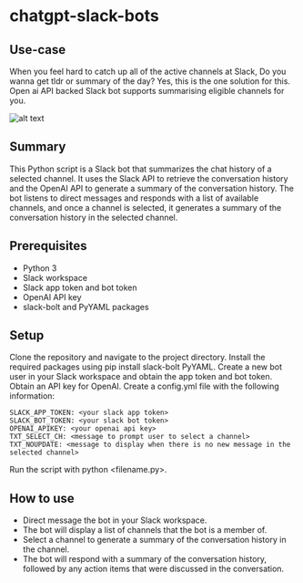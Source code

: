 # chatgpt-slack-bots

## Use-case

When you feel hard to catch up all of the active channels at Slack, Do you wanna get tldr or summary of the day? Yes, this is the one solution for this.
Open ai API backed Slack bot supports summarising eligible channels for you. 

![alt text](https://github.com/kohei110/main/readme.gif?raw=true)

## Summary
This Python script is a Slack bot that summarizes the chat history of a selected channel. It uses the Slack API to retrieve the conversation history and the OpenAI API to generate a summary of the conversation history. The bot listens to direct messages and responds with a list of available channels, and once a channel is selected, it generates a summary of the conversation history in the selected channel.

## Prerequisites

- Python 3
- Slack workspace
- Slack app token and bot token
- OpenAI API key
- slack-bolt and PyYAML packages

## Setup

Clone the repository and navigate to the project directory.
Install the required packages using pip install slack-bolt PyYAML.
Create a new bot user in your Slack workspace and obtain the app token and bot token.
Obtain an API key for OpenAI.
Create a config.yml file with the following information:

```
SLACK_APP_TOKEN: <your slack app token>
SLACK_BOT_TOKEN: <your slack bot token>
OPENAI_APIKEY: <your openai api key>
TXT_SELECT_CH: <message to prompt user to select a channel>
TXT_NOUPDATE: <message to display when there is no new message in the selected channel>
```


Run the script with python <filename.py>.

## How to use

- Direct message the bot in your Slack workspace.
- The bot will display a list of channels that the bot is a member of.
- Select a channel to generate a summary of the conversation history in the channel.
- The bot will respond with a summary of the conversation history, followed by any action items that were discussed in the conversation.
